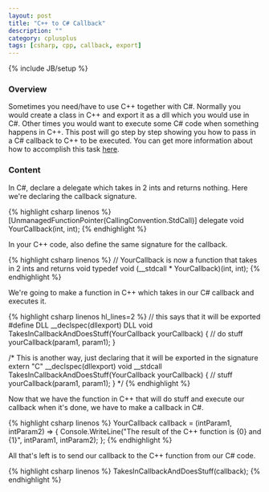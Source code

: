 ```yaml
---
layout: post
title: "C++ to C# Callback"
description: ""
category: cplusplus
tags: [csharp, cpp, callback, export]
---
```

{% include JB/setup %}

<!-- Overview -->
<h3>Overview</h3>

Sometimes you need/have to use C++ together with C#. Normally you would create a class in C++ and export it as a dll which you would use in C#.
Other times you would want to execute some C# code when something happens in C++. This post will go step by step showing you how to pass in a C# callback to C++ to be executed.
You can get more information about how to accomplish this task [here](http://www.codeproject.com/Tips/318140/How-to-make-a-callback-to-Csharp-from-C-Cplusplus).

<!-- Content -->
<h3>Content</h3>

In C#, declare a delegate which takes in 2 ints and returns nothing. Here we're declaring the callback signature.

<!-- Code _______________________________________-->
{% highlight csharp linenos %}
[UnmanagedFunctionPointer(CallingConvention.StdCall)]
delegate void YourCallback(int, int);
{% endhighlight %}
<!-- /Code ^^^^^^^^^^^^^^^^^^^^^^^^^^^^^^^^^^^^^^-->

In your C++ code, also define the same signature for the callback.

<!-- Code _______________________________________-->
{% highlight csharp linenos %}
// YourCallback is now a function that takes in 2 ints and returns void
typedef void (__stdcall * YourCallback)(int, int);
{% endhighlight %}
<!-- /Code ^^^^^^^^^^^^^^^^^^^^^^^^^^^^^^^^^^^^^^-->

We're going to make a function in C++ which takes in our C# callback and executes it.

<!-- Code _______________________________________-->
{% highlight csharp linenos hl_lines=2 %}
// this says that it will be exported
#define DLL __declspec(dllexport)
DLL void TakesInCallbackAndDoesStuff(YourCallback yourCallback) {
  // do stuff
  yourCallback(param1, param1);
}

/*
This is another way, just declaring that it will be exported in the signature
extern "C" __declspec(dllexport) void __stdcall TakesInCallbackAndDoesStuff(YourCallback yourCallback) {
  // stuff
  yourCallback(param1, param1);
}
*/
{% endhighlight %}
<!-- /Code ^^^^^^^^^^^^^^^^^^^^^^^^^^^^^^^^^^^^^^-->

Now that we have the function in C++ that will do stuff and execute our callback when it's done, we have to make a callback in C#.

<!-- Code _______________________________________-->
{% highlight csharp linenos %}
YourCallback callback =
    (intParam1, intParam2) =>
    {
        Console.WriteLine("The result of the C++ function is {0} and {1}", intParam1, intParam2);
    };
{% endhighlight %}
<!-- /Code ^^^^^^^^^^^^^^^^^^^^^^^^^^^^^^^^^^^^^^-->

All that's left is to send our callback to the C++ function from our C# code.

<!-- Code _______________________________________-->
{% highlight csharp linenos %}
TakesInCallbackAndDoesStuff(callback);
{% endhighlight %}
<!-- /Code ^^^^^^^^^^^^^^^^^^^^^^^^^^^^^^^^^^^^^^-->
